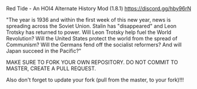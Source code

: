 Red Tide - An HOI4 Alternate History Mod (1.8.1) https://discord.gg/hby96rN

"The year is 1936 and within the first week of this new year, news is spreading across the Soviet Union. Stalin has "disappeared" and Leon Trotsky has returned to power. Will Leon Trotsky help fuel the World Revolution? Will the United States protect the world from the spread of Communism? Will the Germans fend off the socialist reformers? And will Japan succeed in the Pacific?"


MAKE SURE TO FORK YOUR OWN REPOSITORY. DO NOT COMMIT TO MASTER, CREATE A PULL REQUEST.

Also don't forget to update your fork (pull from the master, to your fork)!!!

